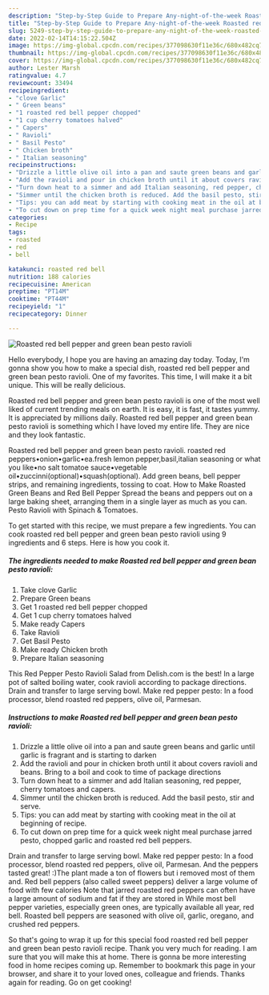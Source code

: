 ```yaml
---
description: "Step-by-Step Guide to Prepare Any-night-of-the-week Roasted red bell pepper and green bean pesto ravioli"
title: "Step-by-Step Guide to Prepare Any-night-of-the-week Roasted red bell pepper and green bean pesto ravioli"
slug: 5249-step-by-step-guide-to-prepare-any-night-of-the-week-roasted-red-bell-pepper-and-green-bean-pesto-ravioli
date: 2022-02-14T14:15:22.504Z
image: https://img-global.cpcdn.com/recipes/377098630f11e36c/680x482cq70/roasted-red-bell-pepper-and-green-bean-pesto-ravioli-recipe-main-photo.jpg
thumbnail: https://img-global.cpcdn.com/recipes/377098630f11e36c/680x482cq70/roasted-red-bell-pepper-and-green-bean-pesto-ravioli-recipe-main-photo.jpg
cover: https://img-global.cpcdn.com/recipes/377098630f11e36c/680x482cq70/roasted-red-bell-pepper-and-green-bean-pesto-ravioli-recipe-main-photo.jpg
author: Lester Marsh
ratingvalue: 4.7
reviewcount: 33494
recipeingredient:
- "clove Garlic"
- " Green beans"
- "1 roasted red bell pepper chopped"
- "1 cup cherry tomatoes halved"
- " Capers"
- " Ravioli"
- " Basil Pesto"
- " Chicken broth"
- " Italian seasoning"
recipeinstructions:
- "Drizzle a little olive oil into a pan and saute green beans and garlic until garlic is fragrant and is starting to darken"
- "Add the ravioli and pour in chicken broth until it about covers ravioli and beans. Bring to a boil and cook to time of package directions"
- "Turn down heat to a simmer and add Italian seasoning, red pepper, cherry tomatoes and capers."
- "Simmer until the chicken broth is reduced. Add the basil pesto, stir and serve."
- "Tips: you can add meat by starting with cooking meat in the oil at beginning of recipe."
- "To cut down on prep time for a quick week night meal purchase jarred pesto, chopped garlic and roasted red bell peppers."
categories:
- Recipe
tags:
- roasted
- red
- bell

katakunci: roasted red bell 
nutrition: 188 calories
recipecuisine: American
preptime: "PT14M"
cooktime: "PT44M"
recipeyield: "1"
recipecategory: Dinner

---
```



![Roasted red bell pepper and green bean pesto ravioli](https://img-global.cpcdn.com/recipes/377098630f11e36c/680x482cq70/roasted-red-bell-pepper-and-green-bean-pesto-ravioli-recipe-main-photo.jpg)

Hello everybody, I hope you are having an amazing day today. Today, I'm gonna show you how to make a special dish, roasted red bell pepper and green bean pesto ravioli. One of my favorites. This time, I will make it a bit unique. This will be really delicious.

Roasted red bell pepper and green bean pesto ravioli is one of the most well liked of current trending meals on earth. It is easy, it is fast, it tastes yummy. It is appreciated by millions daily. Roasted red bell pepper and green bean pesto ravioli is something which I have loved my entire life. They are nice and they look fantastic.

Roasted red bell pepper and green bean pesto ravioli. roasted red peppers•onion•garlic•ea.fresh lemon pepper,basil,italian seasoning or what you like•no salt tomatoe sauce•vegetable oil•zuccinni(optional)•squash(optional). Add green beans, bell pepper strips, and remaining ingredients, tossing to coat. How to Make Roasted Green Beans and Red Bell Pepper Spread the beans and peppers out on a large baking sheet, arranging them in a single layer as much as you can. Pesto Ravioli with Spinach &amp; Tomatoes.


To get started with this recipe, we must prepare a few ingredients. You can cook roasted red bell pepper and green bean pesto ravioli using 9 ingredients and 6 steps. Here is how you cook it.

<!--inarticleads1-->

##### The ingredients needed to make Roasted red bell pepper and green bean pesto ravioli:

1. Take clove Garlic
1. Prepare  Green beans
1. Get 1 roasted red bell pepper chopped
1. Get 1 cup cherry tomatoes halved
1. Make ready  Capers
1. Take  Ravioli
1. Get  Basil Pesto
1. Make ready  Chicken broth
1. Prepare  Italian seasoning


This Red Pepper Pesto Ravioli Salad from Delish.com is the best! In a large pot of salted boiling water, cook ravioli according to package directions. Drain and transfer to large serving bowl. Make red pepper pesto: In a food processor, blend roasted red peppers, olive oil, Parmesan. 

<!--inarticleads2-->

##### Instructions to make Roasted red bell pepper and green bean pesto ravioli:

1. Drizzle a little olive oil into a pan and saute green beans and garlic until garlic is fragrant and is starting to darken
1. Add the ravioli and pour in chicken broth until it about covers ravioli and beans. Bring to a boil and cook to time of package directions
1. Turn down heat to a simmer and add Italian seasoning, red pepper, cherry tomatoes and capers.
1. Simmer until the chicken broth is reduced. Add the basil pesto, stir and serve.
1. Tips: you can add meat by starting with cooking meat in the oil at beginning of recipe.
1. To cut down on prep time for a quick week night meal purchase jarred pesto, chopped garlic and roasted red bell peppers.


Drain and transfer to large serving bowl. Make red pepper pesto: In a food processor, blend roasted red peppers, olive oil, Parmesan. And the peppers tasted great! :)The plant made a ton of flowers but i removed most of them and. Red bell peppers (also called sweet peppers) deliver a large volume of food with few calories Note that jarred roasted red peppers can often have a large amount of sodium and fat if they are stored in While most bell pepper varieties, especially green ones, are typically available all year, red bell. Roasted bell peppers are seasoned with olive oil, garlic, oregano, and crushed red peppers. 

So that's going to wrap it up for this special food roasted red bell pepper and green bean pesto ravioli recipe. Thank you very much for reading. I am sure that you will make this at home. There is gonna be more interesting food in home recipes coming up. Remember to bookmark this page in your browser, and share it to your loved ones, colleague and friends. Thanks again for reading. Go on get cooking!
